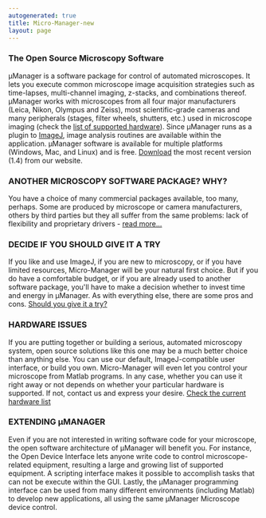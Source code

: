 ```yaml
---
autogenerated: true
title: Micro-Manager-new
layout: page
---
```



### The Open Source Microscopy Software

μManager is a software package for control of automated microscopes. It
lets you execute common microscope image acquisition strategies such as
time-lapses, multi-channel imaging, z-stacks, and combinations thereof.
μManager works with microscopes from all four major manufacturers
(Leica, Nikon, Olympus and Zeiss), most scientific-grade cameras and
many peripherals (stages, filter wheels, shutters, etc.) used in
microscope imaging (check the [list of supported
hardware](Device_Support "wikilink")). Since μManager runs as a plugin
to [ImageJ](http://rsb.info.nih.gov/ij/), image analysis routines are
available within the application. μManager software is available for
multiple platforms (Windows, Mac, and Linux) and is free.
[Download](Download_Micro-Manager_Latest_Release "wikilink") the most
recent version (1.4) from our website.

### ANOTHER MICROSCOPY SOFTWARE PACKAGE? WHY?

You have a choice of many commercial packages available, too many,
perhaps. Some are produced by microscope or camera manufacturers, others
by third parties but they all suffer from the same problems: lack of
flexibility and proprietary drivers - [read
more...](http://valelab.ucsf.edu/~MM/MMwiki/index.php/Why_Micro-Manager%3F)

### DECIDE IF YOU SHOULD GIVE IT A TRY

If you like and use ImageJ, if you are new to microscopy, or if you have
limited resources, Micro-Manager will be your natural first choice. But
if you do have a comfortable budget, or if you are already used to
another software package, you'll have to make a decision whether to
invest time and energy in μManager. As with everything else, there are
some pros and cons. [Should you give it a
try?](http://valelab.ucsf.edu/~MM/MMwiki/index.php/Who_should_use_Micro-Manager)

### HARDWARE ISSUES

If you are putting together or building a serious, automated microscopy
system, open source solutions like this one may be a much better choice
than anything else. You can use our default, ImageJ-compatible user
interface, or build you own. Micro-Manager will even let you control
your microscope from Matlab programs. In any case, whether you can use
it right away or not depends on whether your particular hardware is
supported. If not, contact us and express your desire. [Check the
current hardware
list](http://valelab.ucsf.edu/~MM/MMwiki/index.php/Device_Support)

### EXTENDING μMANAGER

Even if you are not interested in writing software code for your
microscope, the open software architecture of μManager will benefit you.
For instance, the Open Device Interface lets anyone write code to
control microscope-related equipment, resulting a large and growing list
of supported equipment. A scripting interface makes it possible to
accomplish tasks that can not be execute within the GUI. Lastly, the
μManager programming interface can be used from many different
environments (including Matlab) to develop new applications, all using
the same μManager Microscope device control.
